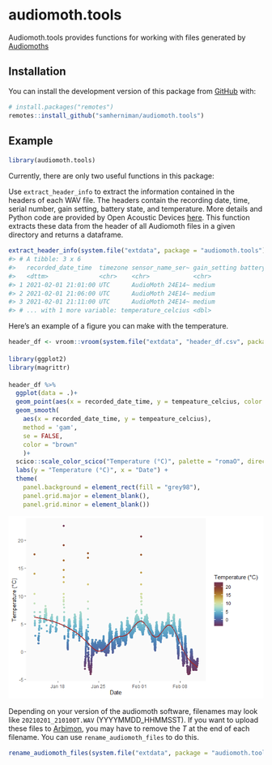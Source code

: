 
<!-- README.md is generated from README.Rmd. Please edit that file -->

# audiomoth.tools

<!-- badges: start -->
<!-- badges: end -->

Audiomoth.tools provides functions for working with files generated by
[Audiomoths](https://www.openacousticdevices.info/audiomoth)

## Installation

You can install the development version of this package from
[GitHub](https://github.com/) with:

``` r
# install.packages("remotes")
remotes::install_github("samherniman/audiomoth.tools")
```

## Example

``` r
library(audiomoth.tools)
```

Currently, there are only two useful functions in this package:

Use `extract_header_info` to extract the information contained in the
headers of each WAV file. The headers contain the recording date, time,
serial number, gain setting, battery state, and temperature. More
details and Python code are provided by Open Acoustic Devices
[here](https://github.com/OpenAcousticDevices/Application-Notes/blob/master/AudioMoth_Temperature_Measurements.pdf).
This function extracts these data from the header of all Audiomoth files
in a given directory and returns a dataframe.

``` r
extract_header_info(system.file("extdata", package = "audiomoth.tools"), recursive = FALSE)
#> # A tibble: 3 x 6
#>   recorded_date_time  timezone sensor_name_ser~ gain_setting battery_voltage
#>   <dttm>              <chr>    <chr>            <chr>                  <dbl>
#> 1 2021-02-01 21:01:00 UTC      AudioMoth 24E14~ medium                     4
#> 2 2021-02-01 21:06:00 UTC      AudioMoth 24E14~ medium                     4
#> 3 2021-02-01 21:11:00 UTC      AudioMoth 24E14~ medium                     4
#> # ... with 1 more variable: temperature_celcius <dbl>
```

Here’s an example of a figure you can make with the temperature.

``` r
header_df <- vroom::vroom(system.file("extdata", "header_df.csv", package = "audiomoth.tools"))

library(ggplot2)
library(magrittr)

header_df %>%
  ggplot(data = .)+
  geom_point(aes(x = recorded_date_time, y = tempeature_celcius, color = tempeature_celcius))+
  geom_smooth(
    aes(x = recorded_date_time, y = tempeature_celcius),
    method = 'gam',
    se = FALSE,
    color = "brown"
    )+
  scico::scale_color_scico("Temperature (°C)", palette = "romaO", direction = -1) +
  labs(y = "Temperature (°C)", x = "Date") +
  theme(
    panel.background = element_rect(fill = "grey98"),
    panel.grid.major = element_blank(),
    panel.grid.minor = element_blank())
```

![](man/figures/README-graph-temp-1.png)

Depending on your version of the audiomoth software, filenames may look
like `20210201_210100T.WAV` (YYYYMMDD\_HHMMSST). If you want to upload
these files to [Arbimon](https://arbimon.rfcx.org/), you may have to
remove the *T* at the end of each filename. You can use
`rename_audiomoth_files` to do this.

``` r
rename_audiomoth_files(system.file("extdata", package = "audiomoth.tools"))
```
